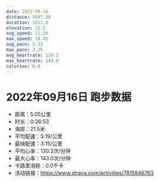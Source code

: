 ```yaml
---
date: 2022-09-16
distance: 5047.30
duration: 1613.0
elevation: 21.5
avg_speed: 11.26
max_speed: 18.45
avg_pace: 5.33
max_pace: 3.25
avg_heartrate: 130.2
max_heartrate: 143.0
calories: 0.0
---
```


# 2022年09月16日 跑步数据

- 距离：5.05公里
- 时长：0:26:53
- 海拔：21.5米
- 平均配速：5:19/公里
- 最快配速：3:15/公里
- 平均心率：130.2次/分钟
- 最大心率：143.0次/分钟
- 卡路里消耗：0.0千卡
- 活动链接：https://www.strava.com/activities/7815846763
